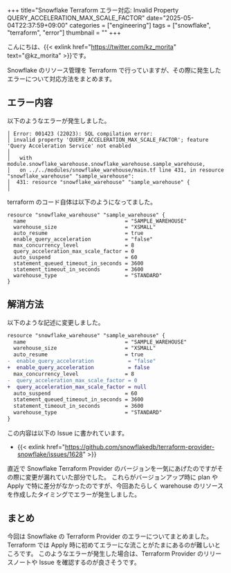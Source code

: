 +++
title="Snowflake Terraform エラー対応: Invalid Property QUERY_ACCELERATION_MAX_SCALE_FACTOR"
date="2025-05-04T22:37:59+09:00"
categories = ["engineering"]
tags = ["snowflake", "terraform", "error"]
thumbnail = ""
+++

こんにちは、{{< exlink href="https://twitter.com/kz_morita" text="@kz_morita" >}}です。

Snowflake のリソース管理を Terraform で行っていますが、その際に発生したエラーについて対応方法をまとめます。

## エラー内容


以下のようなエラーが発生しました。

```text
│ Error: 001423 (22023): SQL compilation error:
│ invalid property 'QUERY_ACCELERATION_MAX_SCALE_FACTOR'; feature 'Query Acceleration Service' not enabled
│ 
│   with module.snowflake_warehouse.snowflake_warehouse.sample_warehouse,
│   on ../../modules/snowflake_warehouse/main.tf line 431, in resource "snowflake_warehouse" "sample_warehouse":
│  431: resource "snowflake_warehouse" "sample_warehouse" {
│
```

terraform のコード自体は以下のようになってました。

```hcl
resource "snowflake_warehouse" "sample_warehouse" {
  name                                = "SAMPLE_WAREHOUSE"
  warehouse_size                      = "XSMALL"
  auto_resume                         = true
  enable_query_acceleration           = "false"
  max_concurrency_level               = 8
  query_acceleration_max_scale_factor = 0
  auto_suspend                        = 60
  statement_queued_timeout_in_seconds = 3600
  statement_timeout_in_seconds        = 3600
  warehouse_type                      = "STANDARD"
}
```

## 解消方法

以下のような記述に変更しました。

```diff
resource "snowflake_warehouse" "sample_warehouse" {
  name                                = "SAMPLE_WAREHOUSE"
  warehouse_size                      = "XSMALL"
  auto_resume                         = true
-  enable_query_acceleration           = "false"
+  enable_query_acceleration           = false
  max_concurrency_level               = 8
-  query_acceleration_max_scale_factor = 0
+  query_acceleration_max_scale_factor = null
  auto_suspend                        = 60
  statement_queued_timeout_in_seconds = 3600
  statement_timeout_in_seconds        = 3600
  warehouse_type                      = "STANDARD"
}

```

この内容は以下の Issue に書かれています。

- {{< exlink href="https://github.com/snowflakedb/terraform-provider-snowflake/issues/1628" >}}

直近で Snowflake Terraform Provider のバージョンを一気にあげたのですがその際に変更が漏れていた部分でした。
これらがバージョンアップ時に plan や Apply で特に差分がなかったのですが、今回あたらしく warehouse のリソースを作成したタイミングでエラーが発生しました。

## まとめ

今回は Snowflake の Terraform Provider のエラーについてまとめました。
Terraform では Apply 時に初めてエラーにな流ことがたまにあるのが難しいところです。
このようなエラーが発生した場合は、Terraform Provider のリリースノートや Issue を確認するのが良さそうです。


